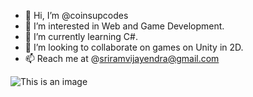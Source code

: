 - 👋 Hi, I’m @coinsupcodes
- 👀 I’m interested in Web and Game Development.
- 🌱 I’m currently learning C#.
- 💞️ I’m looking to collaborate on games on Unity in 2D.
- 📫 Reach me at @sriramvijayendra@gmail.com

<!---
coinsupcodes/coinsupcodes is a ✨ special ✨ repository because its `README.md` (this file) appears on your GitHub profile.
You can click the Preview link to take a look at your changes.
--->

![This is an image](https://www.avenga.com/wp-content/uploads/2020/11/C-Sharp.png)
